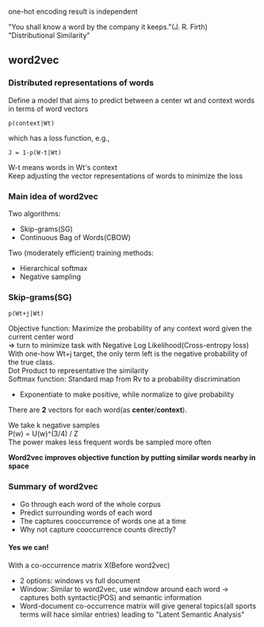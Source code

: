 one-hot encoding result is independent  
  
"You shall know a word by the company it keeps."(J. R. Firth)    
"Distributional Similarity"    

## word2vec
### Distributed representations of words
Define a model that aims to predict between a center wt and context words in terms of word vectors  

	p(context|Wt)  

which has a loss function, e.g.,   
	    
	J = 1-p(W-t|Wt)   

W-t means words in Wt's context    
Keep adjusting the vector representations of words to minimize the loss   

### Main idea of word2vec
Two algorithms:   
    
+ Skip-grams(SG)
+ Continuous Bag of Words(CBOW)
    
Two (moderately efficient) training methods:
   
+ Hierarchical softmax
+ Negative sampling

### Skip-grams(SG)

	p(Wt+j|Wt)   

Objective function: Maximize the probability of any context word given the current center word    
=> turn to minimize task with Negative Log Likelihood(Cross-entropy loss)   
With one-how Wt+j target, the only term left is the negative probability of the true class.    
Dot Product to representative the similarity   
Softmax function: Standard map from Rv to a probability discrimination   
+ Exponentiate to make positive, while normalize to give probability
   
There are **2** vectors for each word(as **center**/**context**).    

We take k negative samples    
P(w) = U(w)^(3/4) / Z    
The power makes less frequent words be sampled more often    

**Word2vec improves objective function by putting similar words nearby in space**    

### Summary of word2vec
+ Go through each word of the whole corpus
+ Predict surrounding words of each word
+ The captures cooccurrence of words one at a time
+ Why not capture cooccurrence counts directly?
#### Yes we can!
With a co-occurrence matrix X(Before word2vec)
+ 2 options: windows vs full document
+ Window: Similar to word2vec, use window around each word -> captures both syntactic(POS) and semantic information
+ Word-document co-occurrence matrix will give general topics(all sports terms will hace similar entries) leading to "Latent Semantic Analysis"
